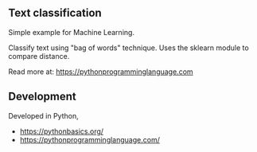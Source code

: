 ## Text classification

Simple example for Machine Learning.

Classify text using "bag of words" technique.
Uses the sklearn module to compare distance.

Read more at: https://pythonprogramminglanguage.com

## Development

Developed in Python,

* https://pythonbasics.org/
* https://pythonprogramminglanguage.com/

